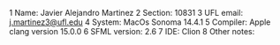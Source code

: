 1 Name: Javier Alejandro Martinez
2 Section: 10831
3 UFL email: j.martinez3@ufl.edu
4 System: MacOs Sonoma 14.4.1
5 Compiler: Apple clang version 15.0.0
6 SFML version: 2.6
7 IDE: Clion
8 Other notes:
